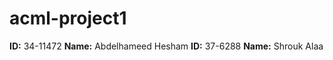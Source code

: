 # acml-project1

**ID:** 34-11472
**Name:** Abdelhameed Hesham
**ID:** 37-6288
**Name:** Shrouk Alaa


